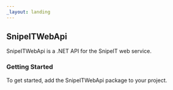 ```yaml
---
_layout: landing
---
```


## SnipeITWebApi 

SnipeITWebApi is a .NET API for the SnipeIT web service.	
		
### Getting Started


To get started, add the SnipeITWebApi package to your project.



